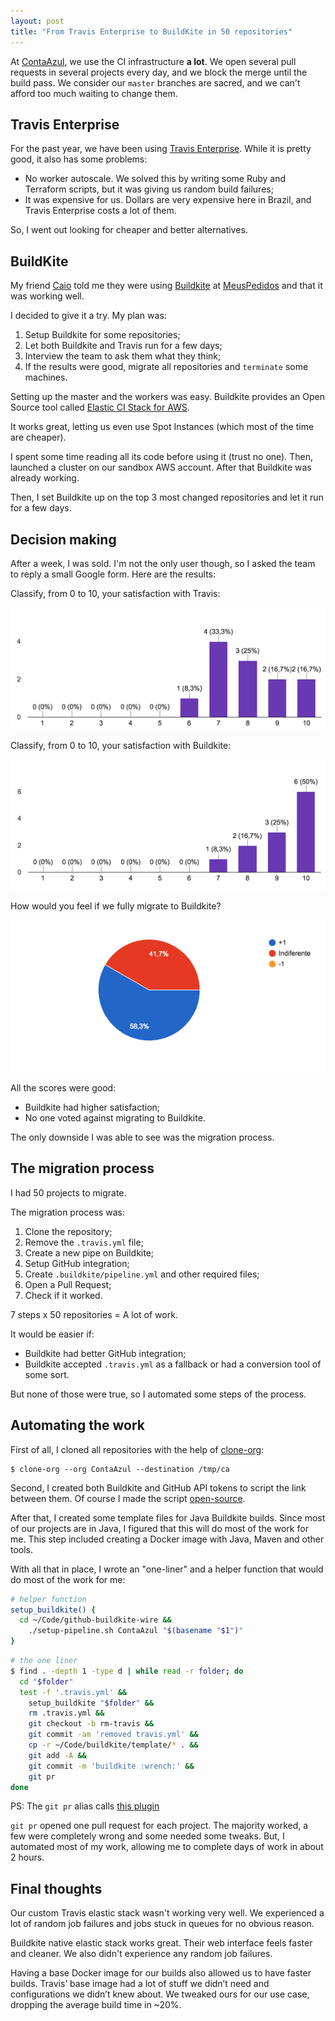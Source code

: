 ```yaml
---
layout: post
title: "From Travis Enterprise to BuildKite in 50 repositories"
---
```


At [ContaAzul][], we use the CI infrastructure **a lot**. We open
several pull requests in several projects every day, and we block the merge
until the build pass. We consider our `master` branches are sacred, and
we can't afford too much waiting to change them.

## Travis Enterprise

For the past year, we have been using [Travis Enterprise](https://enterprise.travis-ci.com/).
While it is pretty good, it also has some problems:

- No worker autoscale.
  We solved this by writing some Ruby and Terraform scripts, but it was
  giving us random build failures;
- It was expensive for us. Dollars are very expensive here in Brazil,
and Travis Enterprise costs a lot of them.

So, I went out looking for cheaper and better alternatives.

[ContaAzul]: http://contaazul.com

## BuildKite

My friend [Caio](https://github.com/caiofbpa) told me they were using
[Buildkite][] at [MeusPedidos][] and that it was working well.

I decided to give it a try. My plan was:

1. Setup Buildkite for some repositories;
2. Let both Buildkite and Travis run for a few days;
3. Interview the team to ask them what they think;
4. If the results were good, migrate all repositories and `terminate` some
machines.

Setting up the master and the workers was easy. Buildkite provides
an Open Source tool called
[Elastic CI Stack for AWS](https://github.com/buildkite/elastic-ci-stack-for-aws).

It works great, letting us even use Spot Instances (which most of
the time are cheaper).

I spent some time reading all its code before using it (trust no one).
Then, launched a cluster on our sandbox AWS account. After that Buildkite
was already working.

Then, I set Buildkite up on the top 3 most changed repositories and let it
run for a few days.

[Buildkite]: https://buildkite.com/
[MeusPedidos]: https://meuspedidos.com.br/

## Decision making

After a week, I was sold. I'm not the only user though, so I asked
the team to reply a small Google form. Here are the results:

Classify, from 0 to 10, your satisfaction with Travis:

![Travis score distribution](/public/images/travis-scores.png)

Classify, from 0 to 10, your satisfaction with Buildkite:

![Buildkite score distribution](/public/images/buildkite-scores.png)

How would you feel if we fully migrate to Buildkite?

![Feeling about migrating to Buildkite](/public/images/buildkite-migration-feelings.png)

All the scores were good:

- Buildkite had higher satisfaction;
- No one voted against migrating to Buildkite.

The only downside I was able to see was the migration process.

## The migration process

I had 50 projects to migrate.

The migration process was:

1. Clone the repository;
2. Remove the `.travis.yml` file;
3. Create a new pipe on Buildkite;
4. Setup GitHub integration;
5. Create `.buildkite/pipeline.yml` and other required files;
6. Open a Pull Request;
7. Check if it worked.

7 steps x 50 repositories = A lot of work.

It would be easier if:

- Buildkite had better GitHub integration;
- Buildkite accepted `.travis.yml` as a fallback or had a conversion tool of
some sort.

But none of those were true, so I automated some steps of the process.

## Automating the work

First of all, I cloned all repositories with the help of [clone-org][]:

```console
$ clone-org --org ContaAzul --destination /tmp/ca
```

Second, I created both Buildkite and GitHub API tokens to script the link
between them. Of course I made the script [open-source][gh-wire].

After that, I created some template files for Java Buildkite builds. Since
most of our projects are in Java, I figured that this will do most of the
work for me. This step included creating a Docker image with Java,
Maven and other tools.

With all that in place, I wrote an "one-liner" and a helper function that
would do most of the work for me:

```bash
# helper function
setup_buildkite() {
  cd ~/Code/github-buildkite-wire &&
    ./setup-pipeline.sh ContaAzul "$(basename "$1")"
}
```

```bash
# the one liner
$ find . -depth 1 -type d | while read -r folder; do
  cd "$folder"
  test -f '.travis.yml' &&
    setup_buildkite "$folder" &&
    rm .travis.yml &&
    git checkout -b rm-travis &&
    git commit -am 'removed travis.yml' &&
    cp -r ~/Code/buildkite/template/* . &&
    git add -A &&
    git commit -m 'buildkite :wrench:' &&
    git pr
done
```

PS: The `git pr` alias calls [this plugin](https://github.com/caarlos0/zsh-open-pr)

`git pr` opened one pull request for each project. The majority worked,
a few were completely wrong and some needed some tweaks. But, I automated
most of my work, allowing me to complete days of work in about 2 hours.

[clone-org]: http://github.com/caarlos0/clone-org
[gh-wire]: https://github.com/caarlos0/github-buildkite-wire

## Final thoughts

Our custom Travis elastic stack wasn't working very well.
We experienced a lot of random job failures and jobs stuck in queues for no
obvious reason.

Buildkite native elastic stack works great.
Their web interface feels faster and cleaner.
We also didn't experience any random job failures.

Having a base Docker image for our builds also allowed us to have faster builds.
Travis’ base image had a lot of stuff we didn’t need and configurations we
didn’t knew about. We tweaked ours for our use case, dropping the average
build time in ~20%.
